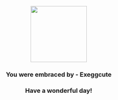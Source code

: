 <p align="center">
    <img src="https://raw.githubusercontent.com/PokeAPI/sprites/master/sprites/pokemon/102.png" width="150" height="150">
</p>
<h3 align="center">You were embraced by - <b>Exeggcute</b></h3>
<h3 align="center">Have a wonderful day!</h3>
